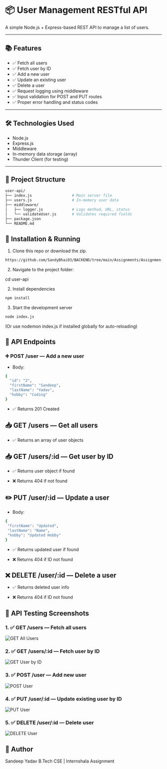 # 📦 User Management RESTful API

A simple Node.js + Express-based REST API to manage a list of users.

---

## 📚 Features

- ✅ Fetch all users
- ✅ Fetch user by ID
- ✅ Add a new user
- ✅ Update an existing user
- ✅ Delete a user
- ✅ Request logging using middleware
- ✅ Input validation for POST and PUT routes
- ✅ Proper error handling and status codes

---

## 🛠️ Technologies Used

- Node.js
- Express.js
- Middleware
- In-memory data storage (array)
- Thunder Client (for testing)

---

## 📂 Project Structure

```sh
user-api/
├── index.js                  # Main server file
├── users.js                  # In-memory user data
├── middleware/
│   ├── logger.js             # Logs method, URL, status
│   └── validateUser.js       # Validates required fields
├── package.json
└── README.md
```

## 🚀 Installation & Running

1. Clone this repo or download the zip.

```sh 
https://github.com/SandyBhai03/BACKEND/tree/main/Assignments/Assignmen-1/user-api.git
```

2. Navigate to the project folder:

cd user-api

2. Install dependencies

```sh
npm install
```

3. Start the development server

```sh
node index.js
```
(Or use nodemon index.js if installed globally for auto-reloading)

## 🧪 API Endpoints

### ➕ POST /user — Add a new user

- Body: 

``` sh 
{
  "id": "2",
  "firstName": "Sandeep",
  "lastName": "Yadav",
  "hobby": "Coding"
}
```
- ✅ Returns 201 Created

## 📥 GET /users — Get all users

- ✅ Returns an array of user objects

## 📥 GET /users/:id — Get user by ID

- ✅ Returns user object if found

- ❌ Returns 404 if not found

## ✏️ PUT /user/:id — Update a user
 - Body: 

 ``` sh 
 {
  "firstName": "Updated",
  "lastName": "Name",
  "hobby": "Updated Hobby"
}

 ```

 - ✅ Returns updated user if found

 - ❌ Returns 404 if ID not found

 ## ❌ DELETE /user/:id — Delete a user

 - ✅ Returns deleted user info

 - ❌ Returns 404 if ID not found

## 📸 API Testing Screenshots

### 1. ✅ GET /users — Fetch all users  
![GET All Users](./images/get-users.png)

### 2. ✅ GET /users/:id — Fetch user by ID  
![GET User by ID](./images/get-user-by-id.png)

### 3. ✅ POST /user — Add new user  
![POST User](./images/add-new-user.png)

### 4. ✅ PUT /user/:id — Update existing user by ID  
![PUT User](./images/update-user.png)

### 5. ✅ DELETE /user/:id — Delete user  
![DELETE User](./images/delete-user.png)

 ## 🙌 Author
Sandeep Yadav
B.Tech CSE | Internshala Assignment